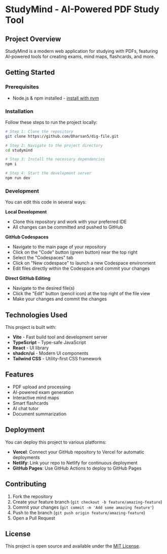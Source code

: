 # StudyMind - AI-Powered PDF Study Tool

## Project Overview

StudyMind is a modern web application for studying with PDFs, featuring AI-powered tools for creating exams, mind maps, flashcards, and more.

## Getting Started

### Prerequisites

- Node.js & npm installed - [install with nvm](https://github.com/nvm-sh/nvm#installing-and-updating)

### Installation

Follow these steps to run the project locally:

```sh
# Step 1: Clone the repository
git clone https://github.com/Dharsan5/dig-file.git

# Step 2: Navigate to the project directory
cd studymind

# Step 3: Install the necessary dependencies
npm i

# Step 4: Start the development server
npm run dev
```

### Development

You can edit this code in several ways:

**Local Development**
- Clone this repository and work with your preferred IDE
- All changes can be committed and pushed to GitHub

**GitHub Codespaces**
- Navigate to the main page of your repository
- Click on the "Code" button (green button) near the top right
- Select the "Codespaces" tab
- Click on "New codespace" to launch a new Codespace environment
- Edit files directly within the Codespace and commit your changes

**Direct GitHub Editing**
- Navigate to the desired file(s)
- Click the "Edit" button (pencil icon) at the top right of the file view
- Make your changes and commit the changes

## Technologies Used

This project is built with:

- **Vite** - Fast build tool and development server
- **TypeScript** - Type-safe JavaScript
- **React** - UI library
- **shadcn/ui** - Modern UI components
- **Tailwind CSS** - Utility-first CSS framework

## Features

- PDF upload and processing
- AI-powered exam generation
- Interactive mind maps
- Smart flashcards
- AI chat tutor
- Document summarization

## Deployment

You can deploy this project to various platforms:

- **Vercel**: Connect your GitHub repository to Vercel for automatic deployments
- **Netlify**: Link your repo to Netlify for continuous deployment
- **GitHub Pages**: Use GitHub Actions to deploy to GitHub Pages

## Contributing

1. Fork the repository
2. Create your feature branch (`git checkout -b feature/amazing-feature`)
3. Commit your changes (`git commit -m 'Add some amazing feature'`)
4. Push to the branch (`git push origin feature/amazing-feature`)
5. Open a Pull Request

## License

This project is open source and available under the [MIT License](LICENSE).
